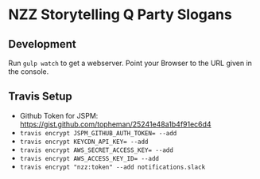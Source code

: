 # NZZ Storytelling Q Party Slogans

## Development
Run `gulp watch` to get a webserver. Point your Browser to the URL given in the console.

## Travis Setup
  * Github Token for JSPM: https://gist.github.com/topheman/25241e48a1b4f91ec6d4
  * `travis encrypt JSPM_GITHUB_AUTH_TOKEN= --add`
  * `travis encrypt KEYCDN_API_KEY= --add`
  * `travis encrypt AWS_SECRET_ACCESS_KEY= --add`
  * `travis encrypt AWS_ACCESS_KEY_ID= --add`
  * `travis encrypt "nzz:token" --add notifications.slack`
